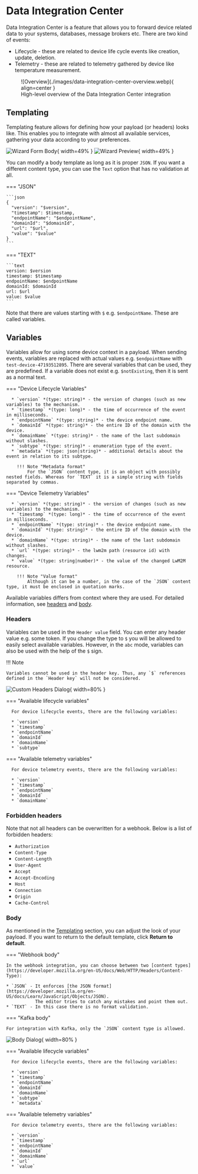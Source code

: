 # Data Integration Center

Data Integration Center is a feature that allows you to forward device related data to your systems, databases, message
brokers etc. There are two kind of events:

* Lifecycle - these are related to device life cycle events like creation, update, deletion.
* Telemetry - these are related to telemetry gathered by device like temperature measurement.

<figure markdown>
  ![Overview](./images/data-integration-center-overview.webp){ align=center }
  <figcaption>High-level overview of the Data Integration Center integration</figcaption>
</figure>

## Templating

Templating feature allows for defining how your payload (or headers) looks like. This enables you to integrate with
almost all available services, gathering your data according to your preferences.

![Wizard Form Body](./images/wizard-form-body.webp){ width=49% } ![Wizard Preview](./images/wizard-preview.webp){ width=49% }

You can modify a body template as long as it is proper `JSON`. If you want a different content type, you can use the `Text`
option that has no validation at all.

=== "JSON"

    ```json
    {
      "version": "$version",
      "timestamp": $timestamp,
      "endpointName": "$endpointName",
      "domainId": "$domainId",
      "url": "$url",
      "value": "$value"
    }
    ```

=== "TEXT"

    ```text
    version: $version
    timestamp: $timestamp
    endpointName: $endpointName
    domainId: $domainId
    url: $url
    value: $value
    ```

Note that there are values starting with `$` e.g. `$endpointName`. These are called variables.

## Variables

Variables allow for using some device context in a payload. When sending events, variables are replaced 
with actual values e.g. `$endpointName` with `test-device-47193512895`. There are several variables that can be used,
they are predefined. If a variable does not exist e.g. `$notExisting`, then it is sent as a normal text.

=== "Device Lifecycle Variables"

      * `version` *(type: string)* - the version of changes (such as new variables) to the mechanism.
      * `timestamp` *(type: long)* - the time of occurrence of the event in milliseconds.
      * `endpointName` *(type: string)* - the device endpoint name.
      * `domainId` *(type: string)* - the entire ID of the domain with the device.
      * `domainName` *(type: string)* - the name of the last subdomain without slashes.
      * `subtype` *(type: string)* - enumeration type of the event.
      * `metadata` *(type: json|string)* - additional details about the event in relation to its subtype.

        !!! Note "Metadata format"
            For the `JSON` content type, it is an object with possibly nested fields. Whereas for `TEXT` it is a simple string with fields separated by commas.

=== "Device Telemetry Variables"

      * `version` *(type: string)* - the version of changes (such as new variables) to the mechanism.
      * `timestamp` *(type: long)* - the time of occurrence of the event in milliseconds.
      * `endpointName` *(type: string)* - the device endpoint name.
      * `domainId` *(type: string)* - the entire ID of the domain with the device.
      * `domainName` *(type: string)* - the name of the last subdomain without slashes.
      * `url` *(type: string)* - the lwm2m path (resource id) with changes.
      * `value` *(type: string|number)* - the value of the changed LwM2M resource. 

        !!! Note "Value format"
            Although it can be a number, in the case of the `JSON` content type, it must be enclosed in quotation marks.

Available variables differs from context where they are used. For detailed information, see [headers](#headers) and [body](#body).

### Headers

Variables can be used in the `Header value` field. You can enter any header value e.g. some token. 
If you change the type to `$` you will be allowed to easily select available variables.
However, in the `abc` mode, variables can also be used with the help of the `$` sign.

!!! Note

    Variables cannot be used in the header key. Thus, any `$` references defined in the `Header key` will not be considered.

![Custom Headers Dialog](./images/custom-headers-dialog.webp){ width=80% }

=== "Available lifecycle variables"

      For device lifecycle events, there are the following variables:
    
      * `version`
      * `timestamp`
      * `endpointName`
      * `domainId`
      * `domainName`
      * `subtype`

=== "Available telemetry variables"

      For device telemetry events, there are the following variables:
    
      * `version`
      * `timestamp`
      * `endpointName`
      * `domainId`
      * `domainName`

### Forbidden headers

Note that not all headers can be overwritten for a webhook. Below is a list of forbidden headers:

* `Authorization`
* `Content-Type`
* `Content-Length`
* `User-Agent`
* `Accept`
* `Accept-Encoding`
* `Host`
* `Connection`
* `Origin`
* `Cache-Control`

### Body

As mentioned in the [Templating](#templating) section, you can adjust the look of your payload.
If you want to return to the default template, click **Return to default**.

=== "Webhook body"

    In the webhook integration, you can choose between two [content types](https://developer.mozilla.org/en-US/docs/Web/HTTP/Headers/Content-Type):
    
    * `JSON` - It enforces [the JSON format](https://developer.mozilla.org/en-US/docs/Learn/JavaScript/Objects/JSON).
               The editor tries to catch any mistakes and point them out.
    * `TEXT` - In this case there is no format validation.

=== "Kafka body"

    For integration with Kafka, only the `JSON` content type is allowed.

![Body Dialog](./images/body-dialog.webp){ width=80% }

=== "Available lifecycle variables"

      For device lifecycle events, there are the following variables:
    
      * `version`
      * `timestamp`
      * `endpointName`
      * `domainId`
      * `domainName`
      * `subtype`
      * `metadata`

=== "Available telemetry variables"

      For device telemetry events, there are the following variables:
    
      * `version`
      * `timestamp`
      * `endpointName`
      * `domainId`
      * `domainName`
      * `url`
      * `value`
